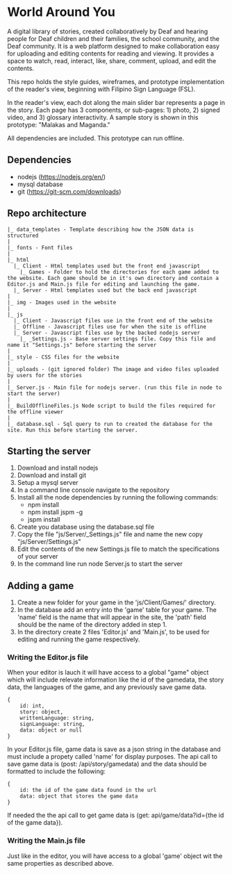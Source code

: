
# World Around You

A digital library of stories, created collaboratively by Deaf and hearing people for Deaf children and their families, the school community, and the Deaf community. It is a web platform designed to make collaboration easy for uploading and editing contents for reading and viewing. It provides a space to watch, read, interact, like, share, comment, upload, and edit the contents. 

This repo holds the style guides, wireframes, and prototype implementation of the reader's view, beginning with Filipino Sign Language (FSL).

In the reader's view, each dot along the main slider bar represents a page in the story. Each page has 3 components, or sub-pages: 1) photo, 2) signed video, and 3) glossary interactivity. A sample story is shown in this prototype: "Malakas and Maganda." 

All dependencies are included. This prototype can run offline.


## Dependencies

- nodejs (https://nodejs.org/en/)
- mysql database
- git (https://git-scm.com/downloads)


## Repo architecture

```
|_ data_templates - Template describing how the JSON data is structured
|
|_ fonts - Font files
|
|_ html 
  |_ Client - Html templates used but the front end javascript
    |_ Games - Folder to hold the directories for each game added to the website. Each game should be in it's own directory and contain a Editor.js and Main.js file for editing and launching the game.
  |_ Server - Html templates used but the back end javascript
|
|_ img - Images used in the website
|
|_ js
  |_ Client - Javascript files use in the front end of the website
  |_ Offline - Javascript files use for when the site is offline
  |_ Server - Javascript files use by the backed nodejs server
    |_ _Settings.js - Base server settings file. Copy this file and name it "Settings.js" before starting the server
|
|_ style - CSS files for the website
|
|_ uploads - (git ignored folder) The image and video files uploaded by users for the stories
|
|_ Server.js - Main file for nodejs server. (run this file in node to start the server)
|
|_ BuildOfflineFiles.js Node script to build the files required for the offline viewer
|
|_ database.sql - Sql query to run to created the database for the site. Run this before starting the server.
```

## Starting the server
1. Download and install nodejs
2. Download and install git
3. Setup a mysql server
4. In a command line console navigate to the repository
5. Install all the node dependencies by running the following commands:
    - npm install
    - npm install jspm -g
    - jspm install
6. Create you database using the database.sql file
7. Copy the file "js/Server/_Settings.js" file and name the new copy "js/Server/Settings.js"
8. Edit the contents of the new Settings.js file to match the specifications of your server
9. In the command line run node Server.js to start the server

## Adding a game
1. Create a new folder for your game in the 'js/Client/Games/' directory.
2. In the database add an entry into the 'game' table for your game. The 'name' field is the name that will appear in the site, the 'path' field should be the name of the directory added in step 1.
3. In the directory create 2 files 'Editor.js' and 'Main.js', to be used for editing and running the game respectively.

### Writing the Editor.js file
When your editor is lauch it will have access to a global "game" object which will include relevate information like the id of the gamedata, the story data, the languages of the game, and any previously save game data. 
```
{
    id: int,
    story: object,
    writtenLanguage: string,
    signLanguage: string,
    data: object or null
}
```
In your Editor.js file, game data is save as a json string in the database and must include a propety called 'name' for display purposes.
The api call to save game data is (post: /api/story/gamedata) and the data should be formatted to include the following:
```
{
    id: the id of the game data found in the url
    data: object that stores the game data
}
```
If needed the the api call to get game data is (get: api/game/data?id={the id of the game data}).

### Writing the Main.js file
Just like in the editor, you will have access to a global 'game' object wit the same properties as described above. 